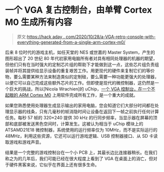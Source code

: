 # 一个 VGA 复古控制台，由单臂 Cortex M0 生成所有内容

> 原文:[https://hack aday . com/2020/10/28/a-VGA-retro-console-with-everything-generated-from-a-single-arm-cortex-m0/](https://hackaday.com/2020/10/28/a-vga-retro-console-with-everything-generated-from-a-single-arm-cortex-m0/)

后来 8 位时代的游戏主机，如任天堂的 NES 或世嘉的 Master System，产生的图形超出了 20 世纪 80 年代初家用电脑所有者对具有相同处理器的机器的期望，但他们只有在当时强大的定制芯片组的帮助下才能做到这一点，这些芯片组负责组装帧并将其提供给显示设备的重复艰苦工作。用更现代的硬件来复制它们的等价物，要么需要某种方法来制造类似的定制硅，要么需要一种功能更强大的处理器，以便它可以自己完成这些额外芯片的工作。但即使是现代的微控制器，这仍然是一个巨大的挑战，所以[Nicola Wrachien]的 uChip，[一个 VGA 控制台，在一个不起眼的 ARM Cortex M0](https://hackaday.io/project/172215-uchip-simple-vga-console) 上用软件完成所有工作，是一个重大的成就。

如果您熟悉使用处理器生成显示输出的家用电脑，您会知道它们大部分时间都在处理显示器的线条，只有几毫秒的帧消隐时间让设备在返回下一帧之前执行任何计算任务。每秒 57 帧的 320×240 提供 30 kHz 的行同步频率，当显示器在屏幕的顶部和底部被发送黑色空间时，计算发生。这被认为相当于 uChip 模块上的 ATSAMD21E18 微控制器，系统使用的运行频率仅为 10MHz，而不是实际运行的 48MHz，利用这些资源，它还可以运行游戏逻辑、USB 控制器接口、从 SD 卡读取游戏和游戏声音。

结果是一个完整的游戏控制台在一个小 PCB 上，其最长边比连接器稍长。在我们称之为的几年后，我们可能已经在很大程度上看到了 VGA 在桌面上的消亡，但对于硬件黑客来说，它似乎在界面上还有很多生命。
